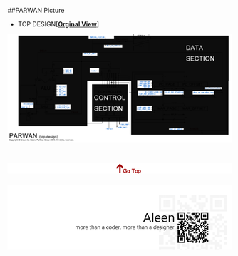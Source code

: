 ##PARWAN Picture

- TOP DESIGN[[**Orginal View**]()]

<img src="./PARWAN_DESIGN(top design).png">

<a href="#" style="left:200px;"><img src="./../../pic/gotop.png"></a>
=====
<a href="http://aleen42.github.io/" target="_blank" ><img src="./../../pic/tail.gif"></a>
